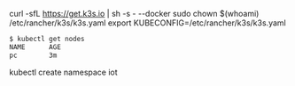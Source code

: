 curl -sfL https://get.k3s.io | sh -s - --docker
sudo chown $(whoami) /etc/rancher/k3s/k3s.yaml
export KUBECONFIG=/etc/rancher/k3s/k3s.yaml

```bash
$ kubectl get nodes
NAME      AGE
pc        3m
```

kubectl create namespace iot
